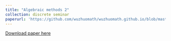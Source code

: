 ```yaml
---
title: "Algebraic methods 2"
collection: discrete seminar
paperurl: 'https://github.com/wuzhuomath/wuzhuomath.github.io/blob/master/files/AlgebraicMethods2.pdf'
---
```

[Download paper here](https://github.com/wuzhuomath/wuzhuomath.github.io/blob/master/files/AlgebraicMethods2.pdf)

